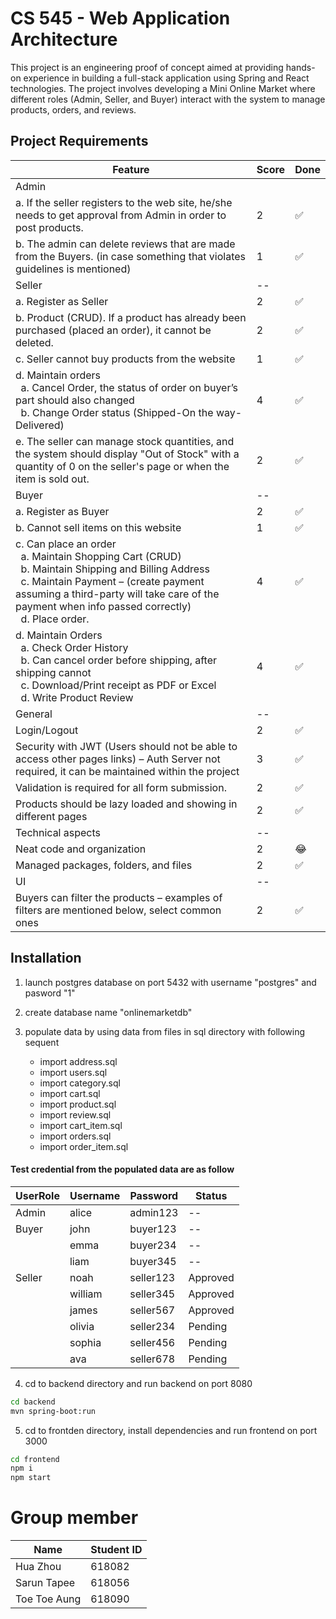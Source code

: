 # CS 545 - Web Application Architecture

This project is an engineering proof of concept aimed at providing hands-on experience in building a full-stack application using Spring and React technologies. The project involves developing a Mini Online Market where different roles (Admin, Seller, and Buyer) interact with the system to manage products, orders, and reviews.

## Project Requirements

| Feature                                                                                                                                                                                                                                                                                   | Score | Done |
| ----------------------------------------------------------------------------------------------------------------------------------------------------------------------------------------------------------------------------------------------------------------------------------------- | ----- | ---- |
| Admin                                                                                                                                                                                                                                                                                     |       |      |
| a. If the seller registers to the web site, he/she needs to get approval from Admin in order to post products.                                                                                                                                                                            | 2     | ✅   |
| b. The admin can delete reviews that are made from the Buyers. (in case something that violates guidelines is mentioned)                                                                                                                                                                  | 1     | ✅   |
| Seller                                                                                                                                                                                                                                                                                    | --    |      |
| a. Register as Seller                                                                                                                                                                                                                                                                     | 2     | ✅   |
| b. Product (CRUD). If a product has already been purchased (placed an order), it cannot be deleted.                                                                                                                                                                                       | 2     | ✅   |
| c. Seller cannot buy products from the website                                                                                                                                                                                                                                            | 1     | ✅   |
| d. Maintain orders <br/> &nbsp; a. Cancel Order, the status of order on buyer’s part should also changed <br/> &nbsp; b. Change Order status (Shipped-On the way-Delivered)                                                                                                               | 4     | ✅   |
| e. The seller can manage stock quantities, and the system should display "Out of Stock" with a quantity of 0 on the seller's page or when the item is sold out.                                                                                                                           | 2     | ✅   |
| Buyer                                                                                                                                                                                                                                                                                     | --    |      |
| a. Register as Buyer                                                                                                                                                                                                                                                                      | 2     | ✅   |
| b. Cannot sell items on this website                                                                                                                                                                                                                                                      | 1     | ✅   |
| c. Can place an order <br/> &nbsp; a. Maintain Shopping Cart (CRUD)<br/> &nbsp; b. Maintain Shipping and Billing Address <br/> &nbsp; c. Maintain Payment – (create payment assuming a third-party will take care of the payment when info passed correctly) <br/> &nbsp; d. Place order. | 4     | ✅   |
| d. Maintain Orders <br/> &nbsp; a. Check Order History <br/> &nbsp; b. Can cancel order before shipping, after shipping cannot <br/> &nbsp; c. Download/Print receipt as PDF or Excel <br/> &nbsp; d. Write Product Review                                                                | 4     | ✅   |
| General                                                                                                                                                                                                                                                                                   | --    |      |
| Login/Logout                                                                                                                                                                                                                                                                              | 2     | ✅   |
| Security with JWT (Users should not be able to access other pages links) – Auth Server not required, it can be maintained within the project                                                                                                                                              | 3     | ✅   |
| Validation is required for all form submission.                                                                                                                                                                                                                                           | 2     | ✅   |
| Products should be lazy loaded and showing in different pages                                                                                                                                                                                                                             | 2     | ✅   |
| Technical aspects                                                                                                                                                                                                                                                                         | --    |      |
| Neat code and organization                                                                                                                                                                                                                                                                | 2     | 😂   |
| Managed packages, folders, and files                                                                                                                                                                                                                                                      | 2     | ✅   |
| UI                                                                                                                                                                                                                                                                                        | --    |      |
| Buyers can filter the products – examples of filters are mentioned below, select common ones                                                                                                                                                                                              | 2     | ✅   |

## Installation

1. launch postgres database on port 5432 with username "postgres" and pasword "1"
2. create database name "onlinemarketdb"
3. populate data by using data from files in sql directory with following sequent

   - import address.sql
   - import users.sql
   - import category.sql
   - import cart.sql
   - import product.sql
   - import review.sql
   - import cart_item.sql
   - import orders.sql
   - import order_item.sql

#### Test credential from the populated data are as follow

| UserRole | Username | Password  | Status   |
| -------- | -------- | --------- | -------- |
| Admin    | alice    | admin123  | --       |
| Buyer    | john     | buyer123  | --       |
|          | emma     | buyer234  | --       |
|          | liam     | buyer345  | --       |
| Seller   | noah     | seller123 | Approved |
|          | william  | seller345 | Approved |
|          | james    | seller567 | Approved |
|          | olivia   | seller234 | Pending  |
|          | sophia   | seller456 | Pending  |
|          | ava      | seller678 | Pending  |

4. cd to backend directory and run backend on port 8080

```bash
cd backend
mvn spring-boot:run
```

5. cd to frontden directory, install dependencies and run frontend on port 3000

```bash
cd frontend
npm i
npm start
```

# Group member

| Name         | Student ID |
| ------------ | ---------- |
| Hua Zhou     | 618082     |
| Sarun Tapee  | 618056     |
| Toe Toe Aung | 618090     |

